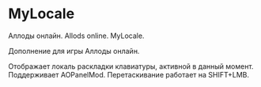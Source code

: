 # MyLocale
Аллоды онлайн. Allods online. MyLocale.

Дополнение для игры Аллоды онлайн.

Отображает локаль раскладки клавиатуры, активной в данный момент.
Поддерживает AOPanelMod.
Перетаскивание работает на SHIFT+LMB.
